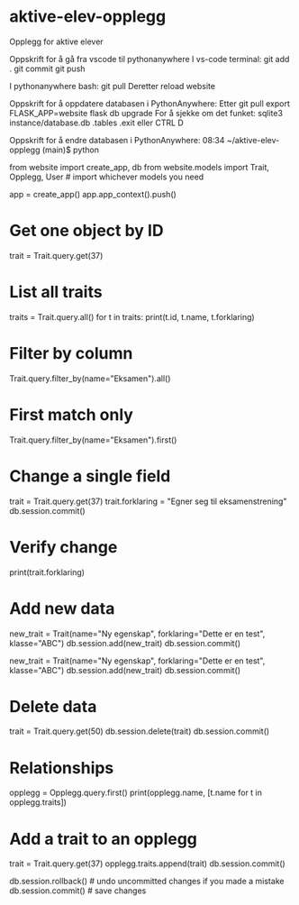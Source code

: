 # aktive-elev-opplegg

Opplegg for aktive elever

Oppskrift for å gå fra vscode til pythonanywhere
I vs-code terminal:
git add .
git commit
git push

I pythonanywhere bash:
git pull
Deretter reload website

Oppskrift for å oppdatere databasen i PythonAnywhere:
Etter git pull
export FLASK_APP=website
flask db upgrade
For å sjekke om det funket:
sqlite3 instance/database.db
.tables
.exit eller CTRL D

Oppskrift for å endre databasen i PythonAnywhere:
08:34 ~/aktive-elev-opplegg (main)$ python

from website import create_app, db
from website.models import Trait, Opplegg, User # import whichever models you need

app = create_app()
app.app_context().push()

# Get one object by ID

trait = Trait.query.get(37)

# List all traits

traits = Trait.query.all()
for t in traits:
print(t.id, t.name, t.forklaring)

# Filter by column

Trait.query.filter_by(name="Eksamen").all()

# First match only

Trait.query.filter_by(name="Eksamen").first()

# Change a single field

trait = Trait.query.get(37)
trait.forklaring = "Egner seg til eksamenstrening"
db.session.commit()

# Verify change

print(trait.forklaring)

# Add new data

new_trait = Trait(name="Ny egenskap", forklaring="Dette er en test", klasse="ABC")
db.session.add(new_trait)
db.session.commit()

new_trait = Trait(name="Ny egenskap", forklaring="Dette er en test", klasse="ABC")
db.session.add(new_trait)
db.session.commit()

# Delete data

trait = Trait.query.get(50)
db.session.delete(trait)
db.session.commit()

# Relationships

opplegg = Opplegg.query.first()
print(opplegg.name, [t.name for t in opplegg.traits])

# Add a trait to an opplegg

trait = Trait.query.get(37)
opplegg.traits.append(trait)
db.session.commit()

db.session.rollback() # undo uncommitted changes if you made a mistake
db.session.commit() # save changes
